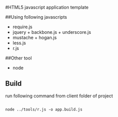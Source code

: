 #HTML5 javascript application template

##Using following javascripts
 * require.js
 * jquery + backbone.js + underscore.js
 * mustache + hogan.js
 * less.js
 * r.js

##Other tool
 * node

## Build
run following command from client folder of project
<pre><code>
node ../tools/r.js -o app.build.js
</code></pre>
